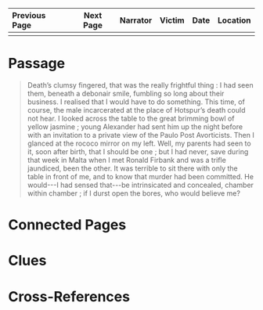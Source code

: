 | Previous Page | Next Page | Narrator | Victim | Date | Location |
|:--------------|:---------:|---------:|-------:|-----:|---------:|
|               |           |          |        |      |          |

# Passage
>Death’s clumsy fingered, that was the really frightful thing : I had seen them, beneath a debonair smile, fumbling so long about their business. I realised that I would have to do something. This time, of course, the male incarcerated at the place of Hotspur’s death could not hear. I looked across the table to the great brimming bowl of yellow jasmine ; young Alexander had sent him up the night before with an invitation to a private view of the Paulo Post Avorticists. Then I glanced at the rococo mirror on my left. Well, my parents had seen to it, soon after birth, that I should be one ; but I had never, save during that week in Malta when I met Ronald Firbank and was a trifle jaundiced, been the other. It was terrible to sit there with only the table in front of me, and to know that murder had been committed. He would---I had sensed that---be intrinsicated and concealed, chamber within chamber ; if I durst open the bores, who would believe me?
# Connected Pages
# Clues
# Cross-References
